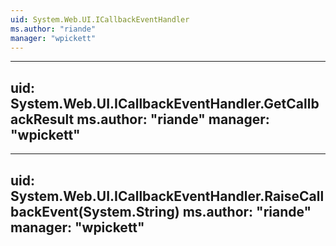 ```yaml
---
uid: System.Web.UI.ICallbackEventHandler
ms.author: "riande"
manager: "wpickett"
---
```


---
uid: System.Web.UI.ICallbackEventHandler.GetCallbackResult
ms.author: "riande"
manager: "wpickett"
---

---
uid: System.Web.UI.ICallbackEventHandler.RaiseCallbackEvent(System.String)
ms.author: "riande"
manager: "wpickett"
---

